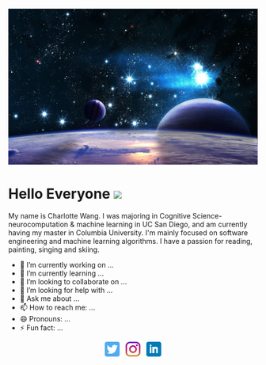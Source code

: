 ![Header](https://github.com/Charlwang922/Charlwang922/blob/41f231d6baa945f4c7b3281dfee04db145c196bc/Sky-Universe-Stars-1680-x-1050.jpg)

# Hello Everyone <img src="https://raw.githubusercontent.com/MartinHeinz/MartinHeinz/master/wave.gif" width="30px">

My name is Charlotte Wang. I was majoring in Cognitive Science-neurocomputation & machine learning in UC San Diego, and am currently having my master in Columbia University. I'm mainly focused on software engineering and machine learning algorithms. I have a passion for reading, painting, singing and skiing. 
- 🔭 I’m currently working on ...
- 🌱 I’m currently learning ...
- 👯 I’m looking to collaborate on ...
- 🤔 I’m looking for help with ...
- 💬 Ask me about ...
- 📫 How to reach me: ...
- 😄 Pronouns: ...
- ⚡ Fun fact: ...
<p align='center'>
<a href="https://twitter.com/wang_danrui"><img height="30" src="https://github.com/Charlwang922/Charlwang922/blob/main/icon/twitter.png?raw=true"></a>&nbsp;&nbsp;
<a href="https://www.instagram.com/charlotteyn_/"><img height="30" src="https://github.com/Charlwang922/Charlwang922/blob/main/icon/instagram.jpg?raw=true"></a>&nbsp;&nbsp;
<a href="https://www.linkedin.com/in/danrui-wang-121b9a251/"><img height="30" src="https://github.com/Charlwang922/Charlwang922/blob/main/icon/linkedin.png?raw=true"></a>
</p>

<!--
**Charlwang922/Charlwang922** is a ✨ _special_ ✨ repository because its `README.md` (this file) appears on your GitHub profile.

Here are some ideas to get you started:

- 🔭 I’m currently working on ...
- 🌱 I’m currently learning ...
- 👯 I’m looking to collaborate on ...
- 🤔 I’m looking for help with ...
- 💬 Ask me about ...
- 📫 How to reach me: ...
- 😄 Pronouns: ...
- ⚡ Fun fact: ...
-->
